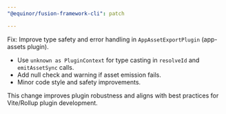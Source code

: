 ```yaml
---
"@equinor/fusion-framework-cli": patch

---
```


Fix: Improve type safety and error handling in `AppAssetExportPlugin` (app-assets plugin).

- Use `unknown as PluginContext` for type casting in `resolveId` and `emitAssetSync` calls.
- Add null check and warning if asset emission fails.
- Minor code style and safety improvements.

This change improves plugin robustness and aligns with best practices for Vite/Rollup plugin development.
